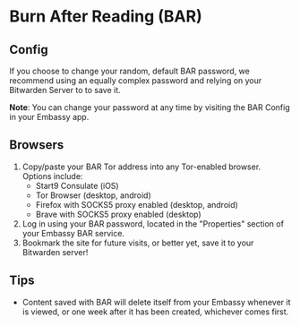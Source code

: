# Burn After Reading (BAR)

## Config
If you choose to change your random, default BAR password, we recommend using an equally complex password and relying on your Bitwarden Server to to save it.

**Note**: You can change your password at any time by visiting the BAR Config in your Embassy app.

## Browsers
1. Copy/paste your BAR Tor address into any Tor-enabled browser. Options include:
   * Start9 Consulate (iOS)
   * Tor Browser (desktop, android)
   * Firefox with SOCKS5 proxy enabled (desktop, android)
   * Brave with SOCKS5 proxy enabled (desktop)
2. Log in using your BAR password, located in the "Properties" section of your Embassy BAR service.
3. Bookmark the site for future visits, or better yet, save it to your Bitwarden server!

## Tips
- Content saved with BAR will delete itself from your Embassy whenever it is viewed, or one week after it has been created, whichever comes first.